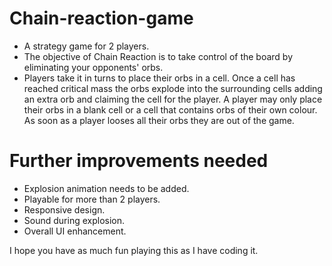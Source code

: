 # Chain-reaction-game
* A strategy game for 2 players.
* The objective of Chain Reaction is to take control of the board by eliminating your opponents' orbs.
* Players take it in turns to place their orbs in a cell. Once a cell has reached critical mass the orbs explode into the surrounding cells adding an extra orb and claiming the cell for the player. A player may only place their orbs in a blank cell or a cell that contains orbs of their own colour. As soon as a player looses all their orbs they are out of the game.

# Further improvements needed
* Explosion animation needs to be added. 
* Playable for more than 2 players.
* Responsive design.
* Sound during explosion.
* Overall UI enhancement.

I hope you have as much fun playing this as I have coding it.
